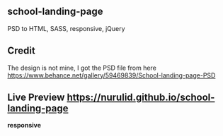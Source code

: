 ## school-landing-page
PSD to HTML, SASS, responsive, jQuery

## Credit

The design is not mine, I got the PSD file from here https://www.behance.net/gallery/59469839/School-landing-page-PSD

## Live Preview https://nurulid.github.io/school-landing-page
<b>responsive</b>
